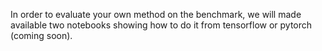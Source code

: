 In order to evaluate your own method on the benchmark, we will made available two notebooks showing how to do it from tensorflow or pytorch (coming soon).